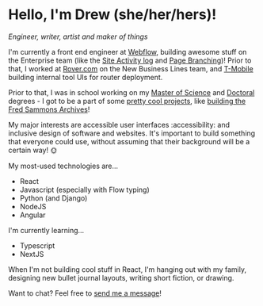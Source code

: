 # Hello, I'm Drew (she/her/hers)!
_Engineer, writer, artist and maker of things_

I'm currently a front end engineer at [Webflow](https://webflow.com), building awesome stuff on the Enterprise team (like the [Site Activity log](https://university.webflow.com/lesson/site-activity-log) and [Page Branching](https://university.webflow.com/lesson/page-branching))!  Prior to that, I worked at [Rover.com](https://rover.com) on the New Business Lines team, and [T-Mobile](https://tmobile.com) building internal tool UIs for router deployment.  

Prior to that, I was in school working on my [Master of Science](https://epublications.marquette.edu/theses_open/256/) and [Doctoral](https://epublications.marquette.edu/dissertations_mu/836/) degrees - I got to be a part of some [pretty cool projects](https://epublications.marquette.edu/do/search/?q=author_lname:%22Williams%22%20author_fname:%22Drew%22&start=0&context=507519&facet=), like [building the Fred Sammons Archives](https://fredsammons.org/)!

My major interests are accessible user interfaces :accessibility: and inclusive design of software and websites. It's important to build something that everyone could use, without assuming that their background will be a certain way! 🌞

My most-used technologies are...
* React
* Javascript (especially with Flow typing)
* Python (and Django)
* NodeJS
* Angular

I'm currently learning...
* Typescript
* NextJS

When I'm not building cool stuff in React, I'm hanging out with my family, designing new bullet journal layouts, writing short fiction, or drawing.

Want to chat?  Feel free to [send me a message](mailto:drew@terminaltraces.com)!
<!--
**terminaltraces/terminaltraces** is a ✨ _special_ ✨ repository because its `README.md` (this file) appears on your GitHub profile.

Here are some ideas to get you started:

- 🔭 I’m currently working on ...
- 🌱 I’m currently learning ...
- 👯 I’m looking to collaborate on ...
- 🤔 I’m looking for help with ...
- 💬 Ask me about ...
- 📫 How to reach me: ...
- 😄 Pronouns: ...
- ⚡ Fun fact: ...
-->
